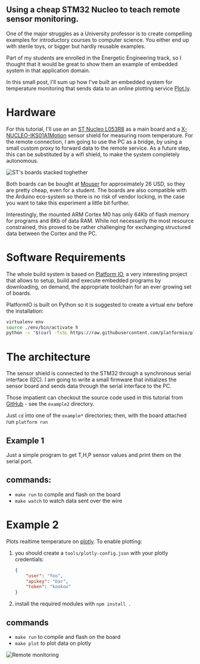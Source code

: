 Using a cheap STM32 Nucleo to teach remote sensor monitoring.
-------------------------------------------------------------

One of the major struggles as a University professor is to create
compelling examples for introductory courses to computer science. You
either end up with sterile toys, or bigger but hardly reusable examples.

Part of my students are enrolled in the Energetic Engineering track, so
I thought that it would be great to show them an example of embedded
system in that application domain.

In this small post, I'll sum up how I've built an embedded system for
temperature monitoring that sends data to an online plotting service
[Plot.ly](https://plot.ly).

Hardware
========

For this tutorial, I'll use an an [ST Nucleo
L053R8](https://developer.mbed.org/platforms/ST-Nucleo-L053R8/) as a
main board and a
[X-NUCLEO-IKS01A1Motion](http://www.st.com/web/catalog/tools/FM116/SC1248/PF261191)
sensor shield for measuring room temperature. For the remote connection,
I am going to use the PC as a bridge, by using a small custom proxy to
forward data to the remote service. As a future step, this can be
substituted by a wifi shield, to make the system completely autonomous.

![ST's boards stacked
toghether](https://dl.dropboxusercontent.com/u/5867765/images/File%2012-09-15%2015%2021%2006.jpeg)

Both boards can be bought at [Mouser](http://www2.mouser.com) for
approximately 26 USD, so they are pretty cheap, even for a student. The
boards are also compatible with the Arduino eco-system so there is no
risk of vendor locking, in the case you want to take this experiment a
little bit further.

Interestingly, the mounted ARM Cortex M0 has only 64Kb of flash memory
for programs and 8Kb of data RAM. While not necessarily the most
resource constrained, this proved to be rather challenging for
exchanging structured data between the Cortex and the PC.

Software Requirements
=====================

The whole build system is based on [Platform
IO](http://platformio.org/#!/), a very interesting project that allows
to setup, build and execute embedded programs by downloading, on demand,
the appropriate toolchain for an ever growing set of boards.

PlatformIO is built on Python so it is suggested to create a virtual env
before the installation:

``` sh
virtualenv env
source ./env/bin/activate h
python -c "$(curl -fsSL https://raw.githubusercontent.com/platformio/platformio/master/scripts/get-platformio.py)"
```

The architecture
================

The sensor shield is connected to the STM32 through a
synchronous serial interface (I2C). I am going to write a small
firmware that initializes the sensor board and sends data through the
serial interface to the PC.

Those impatient can checkout the source code used in this tutorial from
[GitHub](https://github.com/vzaccaria/stm32l053) - see the `example2`
directory.

Just `cd` into one of the `example*` directories; then, with the board
attached run `platform run`

Example 1
---------

Just a simple program to get T,H,P sensor values and print them on the
serial port.

commands:
---------

-   `make run` to compile and flash on the board
-   `make watch` to watch data sent over the wire

Example 2
=========

Plots realtime temperature on [plotly](https://plot.ly/). To enable
plotting:

1.  you should create a `tools/plotly-config.json` with your plotly
    credentials:

    ``` json
    {
        "user": "foo",
        "apikey": "bar",
        "token": "kookoo"
    }
    ```

2.  install the required modules with `npm install .`

commands
--------

-   `make run` to compile and flash on the board
-   `make plot` to plot data on plotly

![Remote monitoring](http://g.recordit.co/sMGqnFe5gZ.gif)
